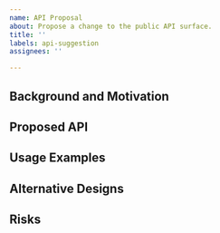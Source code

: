 ```yaml
---
name: API Proposal
about: Propose a change to the public API surface.
title: ''
labels: api-suggestion
assignees: ''

---
```


## Background and Motivation

<!--
We welcome API proposals! We have a process to evaluate the value and shape of new API. There is an overview of our process [here](https://github.com/dotnet/runtime/blob/master/docs/project/api-review-process.md). This template will help us gather the information we need to start the review process.
First, please describe the purpose and value of the new API here.
-->

## Proposed API

<!--
Please provide the specific public API signature diff that you are proposing. For example:
```diff
namespace System.Collections.Generic
{
-    public class HashSet<T> : ICollection<T>, ISet<T> {
+    public class HashSet<T> : ICollection<T>, ISet<T>, IReadOnlySet<T> {
     }
```
You may find the [Framework Design Guidelines](https://github.com/dotnet/runtime/blob/master/docs/coding-guidelines/framework-design-guidelines-digest.md) helpful.
-->

## Usage Examples

<!--
Please provide code examples that highlight how the proposed API additions are meant to be consumed.
This will help suggest whether the API has the right shape to be functional, performant and useable.
You can use code blocks like this:
``` C#
// some lines of code here
```
-->

## Alternative Designs

<!--
Were there other options you considered, such as alternative API shapes?
-->

## Risks

<!--
Please mention any risks that to your knowledge the API proposal might entail, such as breaking changes, performance regressions, etc.
-->
